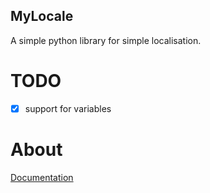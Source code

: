 ## MyLocale
A simple python library for simple localisation.
# TODO
- [x] support for variables
# About
[Documentation](https://mylocale.readthedocs.io "Documentation")